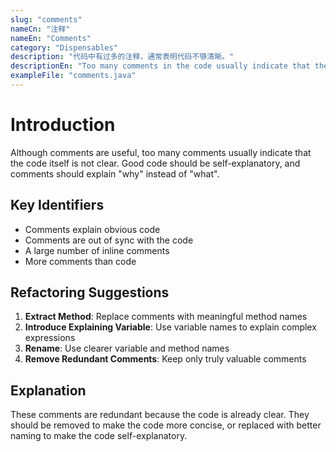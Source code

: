 ```yaml
---
slug: "comments"
nameCn: "注释"
nameEn: "Comments"
category: "Dispensables"
description: "代码中有过多的注释，通常表明代码不够清晰。"
descriptionEn: "Too many comments in the code usually indicate that the code is not clear enough."
exampleFile: "comments.java"
---
```


# Introduction

Although comments are useful, too many comments usually indicate that the code itself is not clear. Good code should be self-explanatory, and comments should explain "why" instead of "what".

## Key Identifiers

- Comments explain obvious code
- Comments are out of sync with the code
- A large number of inline comments
- More comments than code

## Refactoring Suggestions

1. **Extract Method**: Replace comments with meaningful method names  
2. **Introduce Explaining Variable**: Use variable names to explain complex expressions  
3. **Rename**: Use clearer variable and method names  
4. **Remove Redundant Comments**: Keep only truly valuable comments  

## Explanation

These comments are redundant because the code is already clear. They should be removed to make the code more concise, or replaced with better naming to make the code self-explanatory.
